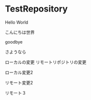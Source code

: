 # TestRepository

Hello World

こんにちは世界

goodbye

さようなら

ローカルの変更
リモートリポジトリの変更

ローカル変更2

リモート変更2

リモート３
